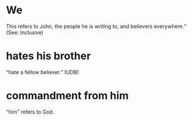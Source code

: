 
 # We 
   This refers to John, the people he is writing to, and believers everywhere.“ (See:
  Inclusive)
  # hates his brother 
   “hate a fellow believer.” (UDB)
  # commandment from him 
   “him” refers to God. 

